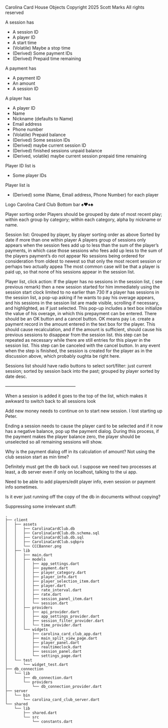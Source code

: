 Carolina Card House Objects
Copyright 2025 Scott Marks
All rights reserved

A session has
- A session ID
- A player ID
- A start time
- (Volatile) Maybe a stop time
- (Derived) Some payment IDs
- (Derived) Prepaid time remaining

A payment has
- A payment ID
- An amount
- A session ID

A player has
- A player ID
- Name
- Nickname (defaults to Name)
- Email address
- Phone number
- (Volatile) Prepaid balance
- (Derived) Some session IDs
- (Derived) maybe current session ID
- (Derived) finished sessions unpaid balance
- (Derived, volatile) maybe current session prepaid time remaining

Player ID list is
- Some player IDs

Player list is
- (Derived) some (Name, Email address, Phone Number) for each player

Logo
Carolina Card Club
Bottom bar
♠️♥️♦️♣️

Player sorting order
Players should be grouped by date of most recent play; within each group by category; within each category, alpha by nickname or name.

Session list:
Grouped by player, by player sorting order as above
Sorted by date if more than one within player
A players group of sessions only appears when the session fees add up to less than the sum of the player’s payments, in which case those sessions who fees add up less to the sum of the players payment’s do not appear
No sessions being ordered for consideration from oldest to newest so that only the most recent session or perhaps two actually appea
The most common case will be that a player is paid up, so that none of his sessions appear in the session list.

Player list, click action:
If the player has no sessions in the session list, ( see previous remark) then a new session started for him immediately using the session start clock limited to no earlier than 730
If a player has sessions in the session list, a pop-up asking if he wants to pay his overage appears, and his sessions in the session list are made visible, scrolling if necessary, and highlighted, as if just selected. This pop-up includes a text box initialize the value of his overage, in which this prepayment can be entered. There should be an OK button and a cancel button. OK means pay i.e. create a payment record in the amount entered in the text box for the player. This should cause recalculation, and if the amount is sufficient, should cause his previous sessions to disappear from the session list. this step can be repeated as necessary while there are still entries for this player in the session list. This step can be canceled with the cancel button.
In any event when the step is finished, the session is created for the player as in the discussion above, which probably oughta be right here.

Sessions list should have radio buttons to select sort/filter: just current session; sorted by session back into the past; grouped by player sorted by date desc.

————————————————

When a session is added it goes to the top of the list, which makes it awkward to switch back to all sessions look

Add new money needs to continue on to start new session. I lost starting up Peter.

Ending a session needs to cause the player card to be selected and if it now has a negative balance, pop up the payment dialog.  During this process, if the payment makes the player balance zero, the player should be unselected so all remaining sessions will show.

Why is the payment dialog off in its calculation of amount?  Not using the club session start as min time?

Definitely must get the db back out. I suppose we need two processes at least, a db server even if only on localhost, talking to the ui app.

Need to be able to add players/edit player info, even session or payment info sometimes.

Is it ever just running off the copy of the db in documents without copying?



Suppressing some irrelevant stuff:

```
.
├── client
│   ├── assets
│   │   ├── CarolinaCardClub.db
│   │   ├── CarolinaCardClub.db.schema.sql
│   │   ├── CarolinaCardClub.db.sql
│   │   ├── CarolinaCardClub.sqbpro
│   │   └── CCCBanner.png
│   ├── lib
│   │   ├── main.dart
│   │   ├── models
│   │   │   ├── app_settings.dart
│   │   │   ├── payment.dart
│   │   │   ├── player_category.dart
│   │   │   ├── player_info.dart
│   │   │   ├── player_selection_item.dart
│   │   │   ├── player.dart
│   │   │   ├── rate_interval.dart
│   │   │   ├── rate.dart
│   │   │   ├── session_panel_item.dart
│   │   │   └── session.dart
│   │   ├── providers
│   │   │   ├── api_provider.dart
│   │   │   ├── app_settings_provider.dart
│   │   │   ├── session_filter_provider.dart
│   │   │   └── time_provider.dart
│   │   └── widgets
│   │       ├── carolina_card_club_app.dart
│   │       ├── main_split_view_page.dart
│   │       ├── player_panel.dart
│   │       ├── realtimeclock.dart
│   │       ├── session_panel.dart
│   │       └── settings_page.dart
│   └── test
│       └── widget_test.dart
├── db_connection
│   └── lib
│       ├── db_connection.dart
│       └── providers
│           └── db_connection_provider.dart
├── server
│   └── bin
│       └── carolina_card_club_server.dart
└── shared
    └── lib
        ├── shared.dart
        └── src
            └── constants.dart
```
